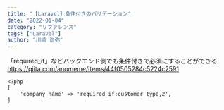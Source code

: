 ```yaml
---
title: "【Laravel】条件付きのバリデーション"
date: "2022-01-04"
category: "リファレンス"
tags: ["Laravel"]
author: "川崎 尚弥"
---
```


「required_if」などバックエンド側でも条件付きで必須にすることができる  
https://qiita.com/anomeme/items/44f0505284c5224c2591 

```php:title=customer_typeが2の場合必須にする
<?php
[
    'company_name' => 'required_if:customer_type,2',
]
```
